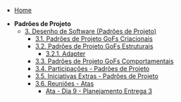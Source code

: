 <!-- docs/_sidebar.md -->

- [Home](/)
<!-- - [Projetos](/Projeto/Projeto.md) -->

- **Padrões de Projeto**
  - [3. Desenho de Software (Padrões de Projeto)](/PadroesDeProjeto/3.PadroesDeProjeto.md)
    - [3.1. Padrões de Projeto GoFs Criacionais](/PadroesDeProjeto/3.1.GoFsCriacionais.md)
    - [3.2. Padrões de Projeto GoFs Estruturais](/PadroesDeProjeto/3.2.GoFsEstruturais.md)
      - [3.2.1. Adapter](/PadroesDeProjeto/3.2.1.GoFsEstruturais-Adapter.md)
    - [3.3. Padrões de Projeto GoFs Comportamentais](/PadroesDeProjeto/3.3.GoFsComportamentais.md)
    - [3.4. Participações - Padrões de Projeto](/PadroesDeProjeto/3.4.ParticipacoesPadroes.md)
    - [3.5. Iniciativas Extras - Padrões de Projeto](/PadroesDeProjeto/3.5.IniciativasExtras.md)
    - [3.6. Reuniões - Atas](/PadroesDeProjeto/Atas/ReunioesEAtas.md)
      - [Ata - Dia 9 - Planejamento Entrega 3](/PadroesDeProjeto/Atas/Ata20052025.md)

